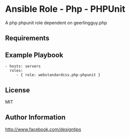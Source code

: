 Ansible Role - Php - PHPUnit
============================

A php phpunit role dependent on geerlingguy.php

Requirements
------------

Example Playbook
----------------

    - hosts: servers
      roles:
         - { role: webstandardcss.php-phpunit }


License
-------

MIT


Author Information
------------------

http://www.facebook.com/designtips
